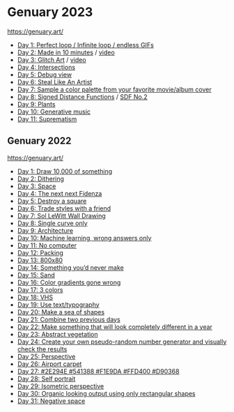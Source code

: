# Genuary 2023
https://genuary.art/

- [Day 1: Perfect loop / Infinite loop / endless GIFs](https://owenmcateer.github.io/Motus-Art/projects/genuary2023/day1.html)
- [Day 2: Made in 10 minutes](https://owenmcateer.github.io/Motus-Art/projects/genuary2023/day2.html) / [video](https://twitter.com/motus_art/status/1609927373956194314/video/1)
- [Day 3: Glitch Art](https://github.com/owenmcateer/Motus-Art/blob/master/src/genuary2023/day3.js) / [video](https://twitter.com/motus_art/status/1610374674466103297)
- [Day 4: Intersections](https://owenmcateer.github.io/Motus-Art/projects/genuary2023/day4.html)
- [Day 5: Debug view](https://owenmcateer.github.io/Motus-Art/projects/genuary2023/day5.html)
- [Day 6: Steal Like An Artist](https://owenmcateer.github.io/Motus-Art/projects/genuary2023/day6.html)
- [Day 7: Sample a color palette from your favorite movie/album cover](https://www.instagram.com/p/CnHajvarsta/)
- [Day 8: Signed Distance Functions](https://github.com/owenmcateer/Motus-Art/blob/master/src/genuary2023/day8.glsl) / [SDF No.2](https://www.shadertoy.com/view/DlBGDz)
- [Day 9: Plants](https://owenmcateer.github.io/Motus-Art/projects/genuary2023/day9.html)
- [Day 10: Generative music](https://twitter.com/motus_art/status/1612916917995446289)
- [Day 11: Suprematism](https://owenmcateer.github.io/Motus-Art/projects/genuary2023/day11.html)

<!--
- [Day 12: Tessellation]()
- [Day 13: Something you’ve always wanted to learn]()
- [Day 14: Aesemic]()
- [Day 15: Sine waves]()
- [Day 16: Reflection of a reflection]()
- [Day 17: A grid inside a grid inside a grid]()
- [Day 18: Definitely not a grid]()
- [Day 19: Black and white]()
- [Day 20: Art Deco]()
- [Day 21: Persian Rug]()
- [Day 22: Shadows]()
- [Day 23: More Moiré]()
- [Day 24: Textile]()
- [Day 25: Yayoi Kusama]()
- [Day 26: My kid could have made that]()
- [Day 27: In the style of Hilma Af Klint]()
- [Day 28: Generative poetry]()
- [Day 29: Maximalism]()
- [Day 30: Minimalism]()
- [Day 31: Deliberately break one of your previous images]()
-->


## Genuary 2022
https://genuary.art/

- [Day 1: Draw 10,000 of something](https://owenmcateer.github.io/Motus-Art/projects/genuary2022/day1.html)
- [Day 2: Dithering](https://owenmcateer.github.io/Motus-Art/projects/genuary2022/day2.html)
- [Day 3: Space](https://owenmcateer.github.io/Motus-Art/projects/genuary2022/day3.html)
- [Day 4: The next next Fidenza](https://owenmcateer.github.io/Motus-Art/projects/genuary2022/day4.html)
- [Day 5: Destroy a square](https://owenmcateer.github.io/Motus-Art/projects/genuary2022/day5.html)
- [Day 6: Trade styles with a friend](https://owenmcateer.github.io/Motus-Art/projects/genuary2022/day6.html)
- [Day 7: Sol LeWitt Wall Drawing](https://owenmcateer.github.io/Motus-Art/projects/genuary2022/day7.html)
- [Day 8: Single curve only](https://twitter.com/motus_art/status/1479781119348416512)
- [Day 9: Architecture](https://owenmcateer.github.io/Motus-Art/projects/genuary2022/day9.html)
- [Day 10: Machine learning, wrong answers only](https://twitter.com/motus_art/status/1480564624676298760)
- [Day 11: No computer](https://twitter.com/motus_art/status/1480942513867403265)
- [Day 12: Packing](https://owenmcateer.github.io/Motus-Art/projects/genuary2022/day12.html)
- [Day 13: 800x80](https://owenmcateer.github.io/Motus-Art/projects/genuary2022/day13.html)
- [Day 14: Something you’d never make](https://twitter.com/motus_art/status/1482028562811179021)
- [Day 15: Sand](https://owenmcateer.github.io/Motus-Art/projects/genuary2022/day15.html)
- [Day 16: Color gradients gone wrong](https://www.shadertoy.com/view/7dscRB)
- [Day 17: 3 colors](https://owenmcateer.github.io/Motus-Art/projects/genuary2022/day17.html)
- [Day 18: VHS](https://twitter.com/motus_art/status/1483454872913592324)
- [Day 19: Use text/typography](https://twitter.com/motus_art/status/1483814508145610757)
- [Day 20: Make a sea of shapes](https://owenmcateer.github.io/Motus-Art/projects/genuary2022/day20.html)
- [Day 21: Combine two previous days](https://owenmcateer.github.io/Motus-Art/projects/genuary2022/day21.html)
- [Day 22: Make something that will look completely different in a year](https://owenmcateer.github.io/Motus-Art/projects/genuary2022/day22.html)
- [Day 23: Abstract vegetation](https://owenmcateer.github.io/Motus-Art/projects/genuary2022/day23.html)
- [Day 24: Create your own pseudo-random number generator and visually check the results](https://twitter.com/motus_art/status/1485655658125004810)
- [Day 25: Perspective](https://owenmcateer.github.io/Motus-Art/projects/genuary2022/day25.html)
- [Day 26: Airport carpet](https://owenmcateer.github.io/Motus-Art/projects/genuary2022/day26.html)
- [Day 27: #2E294E #541388 #F1E9DA #FFD400 #D90368](https://www.shadertoy.com/view/sd2yzw)
- [Day 28: Self portrait](https://twitter.com/motus_art/status/1487077336415617024)
- [Day 29: Isometric perspective](https://owenmcateer.github.io/Motus-Art/projects/genuary2022/day29.html)
- [Day 30: Organic looking output using only rectangular shapes](https://owenmcateer.github.io/Motus-Art/projects/genuary2022/day30.html)
- [Day 31: Negative space](https://owenmcateer.github.io/Motus-Art/projects/genuary2022/day31.html)
